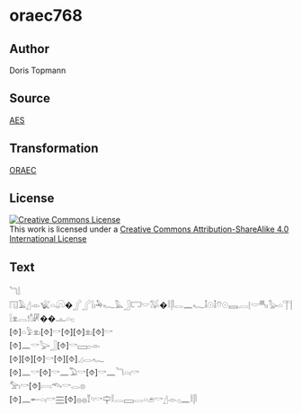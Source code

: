# oraec768

## Author

Doris Topmann

## Source

[AES](https://github.com/simondschweitzer/aes)

## Transformation

[ORAEC](https://oraec.github.io/)

## License

<a rel="license" href="http://creativecommons.org/licenses/by-sa/4.0/"><img alt="Creative Commons License" style="border-width:0" src="https://i.creativecommons.org/l/by-sa/4.0/88x31.png" /></a><br />This work is licensed under a <a rel="license" href="http://creativecommons.org/licenses/by-sa/4.0/">Creative Commons Attribution-ShareAlike 4.0 International License</a>

## Text

𓆓𓌃<br>
𓉔𓄿𓊨𓁹𓆤𓏏𓋨�𓂾𓂾𓍛𓏤𓅆𓆑𓅓𓃀𓉐𓎟𓅮�𓎛𓋴𓂋𓈖𓆑𓄤𓇳𓄤𓄣𓇳𓈘𓐙𓊤𓎟𓄪𓏤𓅭𓏏𓊹𓊹𓍛𓁷𓂋𓀸𓏞��𓊵𓏏𓊪<br>
[⯑]𓏏𓅱𓁷𓏤[⯑]𓎡[⯑][⯑]𓁷𓏤[⯑]𓎡<br>
[⯑]𓈖𓎡𓅬𓃀[⯑]𓎡𓈙𓊪𓁹<br>
[⯑][⯑][⯑]𓎡[⯑][⯑]𓈎𓂋𓆑<br>
[⯑]𓈖𓎡[⯑]𓎡𓈖𓅐𓎡[⯑]𓎡𓈖𓆓𓏏𓏤𓎡<br>
𓅡𓏤𓎡[⯑]𓇯𓆞𓎡𓂋𓊖<br>
[⯑]𓈖𓄡𓏏𓏤𓎡𓈗[⯑]𓐍𓐍𓄈𓄹𓎡𓊡𓎛𓂋𓈙𓂋𓏏𓂉𓎡𓊨𓁹𓊪𓈖𓎛𓋴<br>
